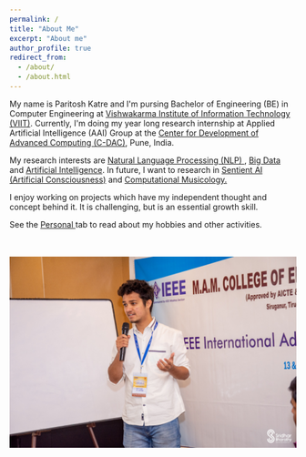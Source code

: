 ```yaml
---
permalink: /
title: "About Me"
excerpt: "About me"
author_profile: true
redirect_from:
  - /about/
  - /about.html
---
```


My name is Paritosh Katre and I'm pursing Bachelor of Engineering (BE) in Computer Engineering at <a href="http://www.viit.ac.in/">Vishwakarma Institute of Information Technology (VIIT)</a>. Currently, I'm doing my year long research internship at Applied Artificial Intelligence (AAI) Group at the <a href="https://www.cdac.in/"> Center for Development of Advanced Computing (C-DAC)</a>, Pune, India. 

My research interests are <a href = "https://en.wikipedia.org/wiki/Natural_language_processing"> Natural Language Processing (NLP) </a>, <a href = "https://en.wikipedia.org/wiki/Big_data">Big Data</a> and <a href = "https://en.wikipedia.org/wiki/Artificial_intelligence"> Artificial Intelligence</a>. In future, I want to research in <a href ="https://en.wikipedia.org/wiki/Artificial_consciousness">Sentient AI (Artificial Consciousness)</a> and <a href = "https://en.wikipedia.org/wiki/Computational_musicology">Computational Musicology.</a> 

I enjoy working on projects which have my independent thought and concept behind it. It is challenging, but is an essential growth skill.

See the <a href = "https://katreparitosh.github.io/personal/"> Personal </a> tab to read about my hobbies and other activities.

<br><br>
<img src = "/images/IEEE Talk.jpg">
